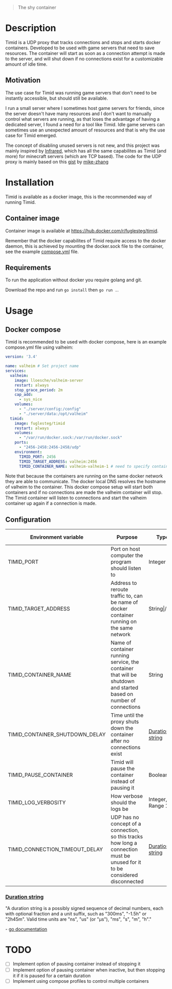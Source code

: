 > The shy container
# Description
Timid is a UDP proxy that tracks connections and stops and starts docker containers.
Developed to be used with game servers that need to save resources.
The container will start as soon as a connection attempt is made to the server, and will shut down
if no connections exist for a customizable amount of idle time.
## Motivation
The use case for Timid was running game servers that don't need to be instantly accessible,
but should still be available.

I run a small server where I sometimes host game servers for friends, since the server
doesn't have many resources and I don't want to manually control what servers are running, as that
loses the advantage of having a dedicated server, I found a need for a tool like Timid.
Idle game servers can sometimes use an unexpected amount of resources and that is why 
the use case for Timid emerged.

The concept of disabling unused servers is not new, and this project was mainly inspired by 
[Infrared](https://github.com/haveachin/infrared), which has all the same capabilites as Timid (and more) for minecraft servers (which are TCP based).
The code for the UDP proxy is mainly based on this [gist](https://gist.github.com/mike-zhang/3853251) by [mike-zhang](https://github.com/mike-zhang) 

# Installation
Timid is available as a docker image, this is the recommended way of running Timid.

## Container image
Container image is available at https://hub.docker.com/r/fuglesteg/timid.

Remember that the docker capabilites of Timid require access to the docker daemon,
this is achieved by mounting the docker.sock file to the container, see the example 
[compose.yml](#docker-compose) file.

## Requirements
To run the application without docker you require golang and git.

Download the repo and run ```go install``` then ```go run .```.

# Usage
## Docker compose
Timid is recommended to be used with docker compose, here is an example compose.yml file
using valheim:
```yaml
version: '3.4'

name: valheim # Set project name
services:
  valheim:
    image: lloesche/valheim-server
    restart: always
    stop_grace_period: 2m
    cap_add:
      - sys_nice
    volumes:
      - "./server/config:/config"
      - "./server/data:/opt/valheim"
  timid:
    image: fuglesteg/timid
    restart: always
    volumes:
      - "/var/run/docker.sock:/var/run/docker.sock"
    ports:
      - "2456-2458:2456-2458/udp"
    environment:
      TIMID_PORT: 2456
      TIMID_TARGET_ADDRESS: valheim:2456
      TIMID_CONTAINER_NAME: valheim-valheim-1 # need to specify container name prefixed by project name and suffixed by container instance number (usually 1).
```

Note that because the containers are running on the same docker network they are able to communicate.
The docker local DNS resolves the hostname of valheim to the container.
This docker compose setup will start both containers and if no connections are made the valheim container will stop.
The Timid container will listen to connections and start the valheim container up again if a connection is made.

## Configuration

|Environment variable| Purpose | Type | Default Value |
|---|---|---|---|
|TIMID_PORT| Port on host computer the program should listen to|Integer| Unset & required |
|TIMID_TARGET_ADDRESS| Address to reroute traffic to, can be name of docker container running on the same network| String\|/URL| Unset & required |
|TIMID_CONTAINER_NAME| Name of container running service, the container that will be shutdown and started based on number of connections| String| Unset & required |
|TIMID_CONTAINER_SHUTDOWN_DELAY| Time until the proxy shuts down the container after no connections exist| <a href="#duration-string">Duration string</a>| 1 minute |
|TIMID_PAUSE_CONTAINER| Timid will pause the container instead of pausing it | Boolean| false |
|TIMID_LOG_VERBOSITY| How verbose should the logs be| Integer, Range 1-6| 1 |
|TIMID_CONNECTION_TIMEOUT_DELAY| UDP has no concept of a connection, so this tracks how long a connection must be unused for it to be considered disconnected| <a href="#duration-string">Duration string</a> | 1 minute |

### [Duration string](https://pkg.go.dev/time#ParseDuration)
"A duration string is a possibly signed sequence of decimal numbers, each with optional fraction and a unit suffix, such as "300ms", "-1.5h" or "2h45m". Valid time units are "ns", "us" (or "µs"), "ms", "s", "m", "h"."

\- [go documentation](https://pkg.go.dev/time#ParseDuration)

# TODO
- [ ] Implement option of pausing container instead of stopping it
- [ ] Implement option of pausing container when inactive, but then stopping it if it is paused for a certain duration
- [ ] Implement using compose profiles to control multiple containers
